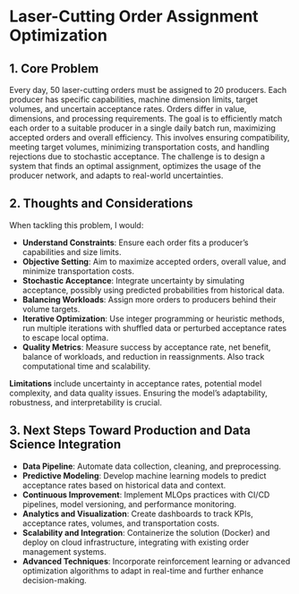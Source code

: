 # Laser-Cutting Order Assignment Optimization

## 1. Core Problem
Every day, 50 laser-cutting orders must be assigned to 20 producers. Each producer has specific capabilities, machine dimension limits, target volumes, and uncertain acceptance rates. Orders differ in value, dimensions, and processing requirements. The goal is to efficiently match each order to a suitable producer in a single daily batch run, maximizing accepted orders and overall efficiency. This involves ensuring compatibility, meeting target volumes, minimizing transportation costs, and handling rejections due to stochastic acceptance. The challenge is to design a system that finds an optimal assignment, optimizes the usage of the producer network, and adapts to real-world uncertainties.

## 2. Thoughts and Considerations
When tackling this problem, I would:
- **Understand Constraints**: Ensure each order fits a producer’s capabilities and size limits.
- **Objective Setting**: Aim to maximize accepted orders, overall value, and minimize transportation costs.
- **Stochastic Acceptance**: Integrate uncertainty by simulating acceptance, possibly using predicted probabilities from historical data.
- **Balancing Workloads**: Assign more orders to producers behind their volume targets.
- **Iterative Optimization**: Use integer programming or heuristic methods, run multiple iterations with shuffled data or perturbed acceptance rates to escape local optima.
- **Quality Metrics**: Measure success by acceptance rate, net benefit, balance of workloads, and reduction in reassignments. Also track computational time and scalability.

**Limitations** include uncertainty in acceptance rates, potential model complexity, and data quality issues. Ensuring the model’s adaptability, robustness, and interpretability is crucial.

## 3. Next Steps Toward Production and Data Science Integration
- **Data Pipeline**: Automate data collection, cleaning, and preprocessing.
- **Predictive Modeling**: Develop machine learning models to predict acceptance rates based on historical data and context.
- **Continuous Improvement**: Implement MLOps practices with CI/CD pipelines, model versioning, and performance monitoring.
- **Analytics and Visualization**: Create dashboards to track KPIs, acceptance rates, volumes, and transportation costs.
- **Scalability and Integration**: Containerize the solution (Docker) and deploy on cloud infrastructure, integrating with existing order management systems.
- **Advanced Techniques**: Incorporate reinforcement learning or advanced optimization algorithms to adapt in real-time and further enhance decision-making.